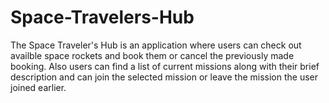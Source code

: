 # Space-Travelers-Hub
The  Space Traveler's Hub is an application where users can check out availble space rockets and book them or cancel the previously made booking. Also users can find a list of current missions along with their brief description and can join the selected mission or leave the mission the user joined earlier.

